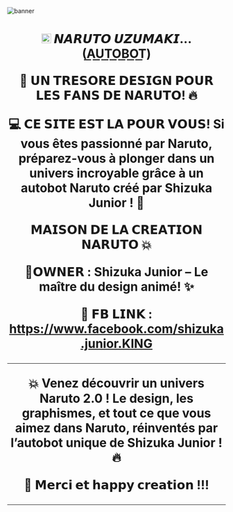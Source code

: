 <img src="https://i.imgur.com/AfteCA6.jpeg" alt="banner">
<h1 align="center"><img src="./dashboard/images/logo-non-bg.png" width="22px"> 𝙉𝘼𝙍𝙐𝙏𝙊 𝙐𝙕𝙐𝙈𝘼𝙆𝙄...(A͟U͟T͟O͟B͟O͟T͟)</h>




🚀 𝗨𝗡 𝗧𝗥𝗘𝗦𝗢𝗥𝗘 𝗗𝗘𝗦𝗜𝗚𝗡 𝗣𝗢𝗨𝗥 𝗟𝗘𝗦 𝗙𝗔𝗡𝗦 𝗗𝗘 𝗡𝗔𝗥𝗨𝗧𝗢! 🔥

💻 𝗖𝗘 𝗦𝗜𝗧𝗘 𝗘𝗦𝗧 𝗟𝗔 𝗣𝗢𝗨𝗥 𝗩𝗢𝗨𝗦! Si vous êtes passionné par Naruto, préparez-vous à plonger dans un univers incroyable grâce à un autobot Naruto créé par Shizuka Junior ! 🚀

𝗠𝗔𝗜𝗦𝗢𝗡 𝗗𝗘 𝗟𝗔 𝗖𝗥𝗘𝗔𝗧𝗜𝗢𝗡 𝗡𝗔𝗥𝗨𝗧𝗢 💥

🌟𝗢𝗪𝗡𝗘𝗥 : Shizuka Junior – Le maître du design animé! ✨

🔗 𝗙𝗕 𝗟𝗜𝗡𝗞 : https://www.facebook.com/shizuka.junior.KING


---

💥 Venez découvrir un univers Naruto 2.0 ! Le design, les graphismes, et tout ce que vous aimez dans Naruto, réinventés par l’autobot unique de Shizuka Junior ! 🔥

📲 𝗠𝗲𝗿𝗰𝗶 𝗲𝘁 𝗵𝗮𝗽𝗽𝘆 𝗰𝗿𝗲𝗮𝘁𝗶𝗼𝗻 !!!


---


